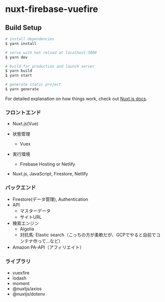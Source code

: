 # nuxt-firebase-vuefire

## Build Setup

```bash
# install dependencies
$ yarn install

# serve with hot reload at localhost:3000
$ yarn dev

# build for production and launch server
$ yarn build
$ yarn start

# generate static project
$ yarn generate
```

For detailed explanation on how things work, check out [Nuxt.js docs](https://nuxtjs.org).

### フロントエンド
- Nuxt.js(Vue)
- 状態管理
    - Vuex
- 実行環境
    - Firebase Hosting or Netlify

- Nuxt.js, JavaScript, Firestore, Netlify

### バックエンド
- Firestore(データ管理), Authentication
- API
    - マスターデータ
    - サイトURL
- 検索エンジン
    - Algolia
    - 対抗馬: Elastic search（こっちの方が柔軟だが、GCPでやると自前でコンテナ作って...など）
- Amazon PA-API（アフィリエイト）

### ライブラリ
- vuexfire
- lodash
- moment
- @nuxtjs/axios
- @nuxtjs/dotenv
